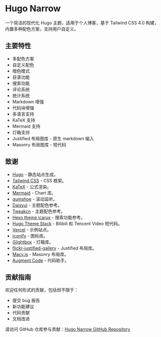 # Hugo Narrow

一个简洁的现代化 Hugo 主题，适用于个人博客，基于 Tailwind CSS 4.0 构建，内置多种配色方案，支持用户自定义。

## 主要特性

- 多配色方案
- 自定义配色
- 暗色模式
- 目录功能
- 搜索功能
- 评论系统
- 统计系统
- Markdown 增强
- 代码块增强
- 多语言支持
- KaTeX 支持
- Mermaid 支持
- 灯箱支持
- Justified 布局图库 - 原生 markdown 输入
- Masonry 布局图库 - 短代码


## 致谢

- [Hugo](https://gohugo.io/) - 静态站点生成。
- [Tailwind CSS](https://tailwindcss.com/) - CSS 框架。
- [KaTeX](https://katex.org/) - 公式渲染。
- [Mermaid](https://mermaid.js.org/) - Chart 库。
- [gumshoe](https://github.com/cferdinandi/gumshoe) - 滚动监听。
- [Daisyui](https://daisyui.com/) - 主题配色参考。
- [Tweakcn](https://tweakcn.com/) - 主题配色参考。
- [Hexo theme icarus](https://github.com/ppoffice/hexo-theme-icarus) - 搜索功能参考。
- [Hugo Theme Stack](https://stack.jimmycai.com/) - Bilibili 和 Tencent Video 短代码。
- [Vercel](https://vercel.com/) - 示例站点。
- [iconify](https://iconify.design/) - 图标库。
- [Glightbox](https://github.com/biati-digital/glightbox) - 灯箱库。
- [flickr-justified-gallery](https://github.com/nk-o/flickr-justified-gallery) - Justified 布局库。
- [Macy.js](https://github.com/bigbite/macy.js) - Masonry 布局库。
- [Augment Code](https://www.augmentcode.com/) - 代码助手。


## 贡献指南

欢迎任何形式的贡献，包括但不限于：

- 提交 bug 报告
- 新功能建议
- 代码贡献
- 文档改进

请访问 GitHub 仓库参与贡献：[Hugo Narrow GitHub Repository](https://github.com/tom2almighty/hugo-narrow)
